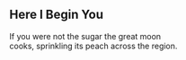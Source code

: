 Here I Begin You
----------------
If you were not the sugar the great moon  
cooks, sprinkling its peach across the region.  
